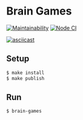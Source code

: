 # Brain Games



[![Maintainability](https://api.codeclimate.com/v1/badges/f3935a53a7a486c0dabd/maintainability)](https://codeclimate.com/github/headstrongone/frontend-project-lvl1/maintainability)
[![Node CI](https://github.com/headstrongone/frontend-project-lvl1/workflows/Node%20CI/badge.svg)](https://github.com/headstrongone/frontend-project-lvl1/actions)


[![asciicast](https://asciinema.org/a/cKaNIUGckXZgmR0FRdJMLVmqE.svg)](https://asciinema.org/a/cKaNIUGckXZgmR0FRdJMLVmqE)
## Setup
```sh
$ make install
$ make publish
```

## Run
```sh
$ brain-games
```